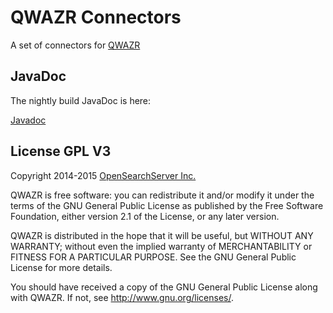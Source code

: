 QWAZR Connectors
================

A set of connectors for [QWAZR](https://www.qwazr.com)

JavaDoc
-------

The nightly build JavaDoc is here:

[Javadoc](http://qwazr.github.io/qwazr-connectors/)

License GPL V3
--------------

Copyright 2014-2015 [OpenSearchServer Inc.](http://www.opensearchserver.com)

QWAZR is free software: you can redistribute it and/or modify it under the
terms of the GNU General Public License as published by the Free Software
Foundation, either version 2.1 of the License, or any later version.

QWAZR is distributed in the hope that it will be useful,
but WITHOUT ANY WARRANTY; without even the implied warranty of
MERCHANTABILITY or FITNESS FOR A PARTICULAR PURPOSE.  See the
GNU General Public License for more details.

You should have received a copy of the GNU General Public License
along with QWAZR. 
If not, see <http://www.gnu.org/licenses/>.